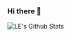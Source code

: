 ### Hi there 👋

<!--
**spirillen/spirillen** is a ✨ _special_ ✨ repository because its `README.md` (this file) appears on your GitHub profile.

Here are some ideas to get you started:

- 🔭 I’m currently working on ...
- 🌱 I’m currently learning ...
- 👯 I’m looking to collaborate on ...
- 🤔 I’m looking for help with ...
- 💬 Ask me about ...
- 📫 How to reach me: ...
- 😄 Pronouns: ...
- ⚡ Fun fact: ...
-->

<img align="left" alt="LE's Github Stats" src="https://github-readme-stats.vercel.app/api?username=spirillen&show_icons=true&include_all_commits=true&hide=prs,issues&theme=dracula" />
